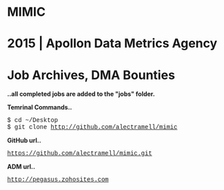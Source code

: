 # MIMIC
# 2015 | Apollon Data Metrics Agency
# Job Archives, DMA Bounties

<b>..all completed jobs are added to the "jobs" folder.</b>

<b>Temrinal Commands..</b>

   <font face="courier">$ cd ~/Desktop</font>
   <br />
   <font face="courier">$ git clone http://github.com/alectramell/mimic</font>

<b>GitHub url..</b>

   <font face="courier">https://github.com/alectramell/mimic.git</font>

<b>ADM url..</b>

   <font face="courier">http://pegasus.zohosites.com</font>
